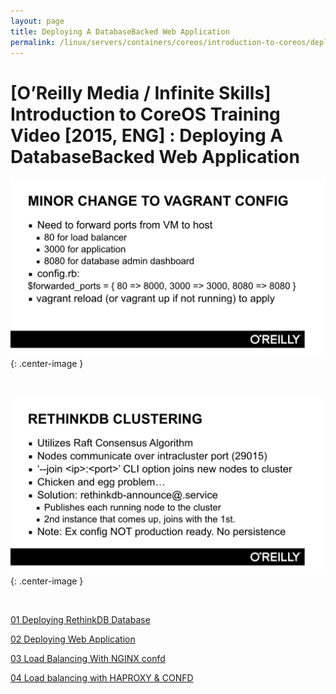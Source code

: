 ```yaml
---
layout: page
title: Deploying A DatabaseBacked Web Application
permalink: /linux/servers/containers/coreos/introduction-to-coreos/deploying-a-atabase-backed-web-application/deploying-a-database-backed-web-application/
---
```



# [O’Reilly Media / Infinite Skills] Introduction to CoreOS Training Video [2015, ENG] : Deploying A DatabaseBacked Web Application


![cluster](/img/linux/servers/containers/coreos/app3.png "cluster"){: .center-image }

<br/>

![cluster](/img/linux/servers/containers/coreos/app4.png "cluster"){: .center-image }

<br/>



[01 Deploying RethinkDB Database](/linux/servers/containers/coreos/introduction-to-coreos/deploying-a-atabase-backed-web-application/Deploying_RethinkDB_Database/)  


[02 Deploying Web Application](/linux/servers/containers/coreos/introduction-to-coreos/deploying-a-atabase-backed-web-application/Deploying_Web_Application/)  


[03 Load Balancing With NGINX  confd](/linux/servers/containers/coreos/introduction-to-coreos/deploying-a-atabase-backed-web-application/Load_Balancing_With_NGINX_confd/)  


[04 Load balancing with HAPROXY & CONFD](/linux/servers/containers/coreos/introduction-to-coreos/deploying-a-atabase-backed-web-application/Load_Balancing_With_HAProxy_confd/)
